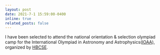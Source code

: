 ```yaml
---
layout: post
date: 2021-7-1 15:59:00-0400
inline: true
related_posts: false
---
```


I have been selected to attend the national orientation & selection olympiad camp for the International Olympiad in Astronomy and Astrophysics([IOAA](https://www.ioaastrophysics.org/)), organized by [HBCSE](https://olympiads.hbcse.tifr.res.in/). 
